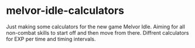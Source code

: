 # melvor-idle-calculators
Just making some calculators for the new game Melvor Idle.
Aiming for all non-combat skills to start off and then move from there.
Diffrent calculators for EXP per time and timing intervals.

